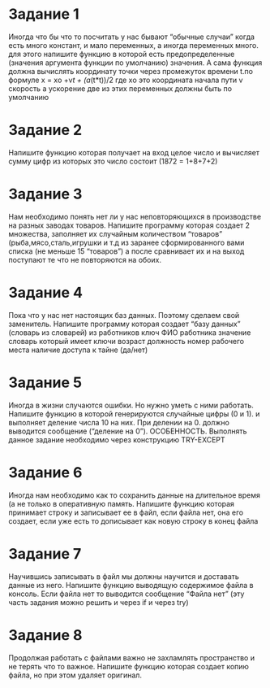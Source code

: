 # Задание 1
Иногда что бы что то посчитать у нас бывают “обычные случаи” когда есть много констант, и мало переменных, а иногда переменных много. для этого напишите функцию в которой есть предопределенные (значения аргумента функции по умолчанию) значения. А сама функция должна вычислять координату точки через промежуток времени t.по формуле x = xо +v*t + (a*(t*t))/2 где xо это координата начала пути v скорость a ускорение две из этих переменных должны быть по умолчанию

# Задание 2 
Напишите функцию которая получает на вход целое число и вычисляет сумму цифр из которых это число состоит (1872 = 1+8+7+2) 

# Задание 3 
Нам необходимо понять нет ли у нас неповторяющихся в производстве на разных заводах товаров. Напишите программу которая создает 2 множества, заполняет их случайным количеством “товаров” (рыба,мясо,сталь,игрушки и т.д из заранее сформированного вами списка (не меньше 15 “товаров”) а после сравнивает их и на выход поступают те что не повторяются на обоих. 

# Задание 4 
Пока что у нас нет настоящих баз данных. Поэтому сделаем свой заменитель. Напишите программу которая создает “базу данных” (словарь из словарей) из работников
ключ ФИО работника значение  словарь который имеет ключи возраст должность номер рабочего места наличие доступа к тайне (да/нет) 

# Задание 5
Иногда в жизни случаются ошибки. Но нужно уметь с ними работать. Напишите функцию в которой генерируются случайные цифры (0 и 1). и выполняет деление числа 10 на них. При делении на 0. должно выводится сообщение (“деление на 0”). ОСОБЕННОСТЬ. Выполнять данное задание необходимо через конструкцию TRY-EXCEPT

# Задание 6 
Иногда нам необходимо как то сохранить данные на длительное время (а не только в оперативную память. Напишите функцию которая принимает строку и записывает ее в файл, если файла нет, она его создает, если уже есть то дописывает как новую строку в конец файла

# Задание 7
Научившись записывать в файл мы должны научится и доставать данные из него. Напишите функцию выводящую содержимое файла в консоль. Если файла нет то выводится сообщение “Файла нет” (эту часть задания можно решить и через if и через try) 

# Задание 8
Продолжая работать с файлами важно не захламлять пространство и не терять что то важное. Напишите функцию которая создает копию файла, но при этом удаляет оригинал. 
